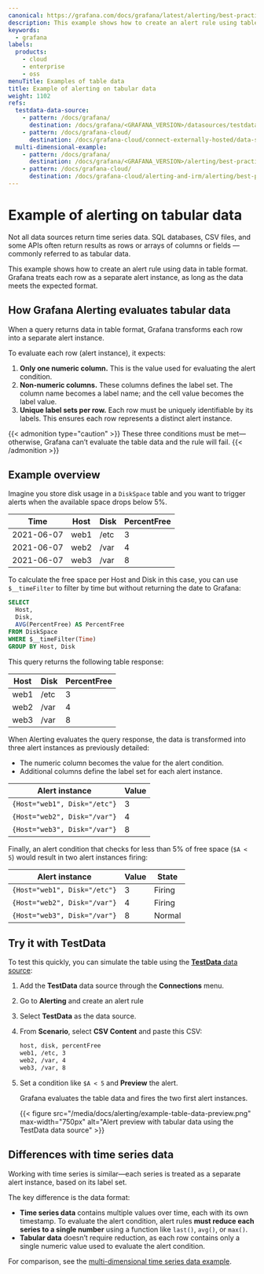 ```yaml
---
canonical: https://grafana.com/docs/grafana/latest/alerting/best-practices/table-data
description: This example shows how to create an alert rule using table data.
keywords:
  - grafana
labels:
  products:
    - cloud
    - enterprise
    - oss
menuTitle: Examples of table data
title: Example of alerting on tabular data
weight: 1102
refs:
  testdata-data-source:
    - pattern: /docs/grafana/
      destination: /docs/grafana/<GRAFANA_VERSION>/datasources/testdata/
    - pattern: /docs/grafana-cloud/
      destination: /docs/grafana-cloud/connect-externally-hosted/data-sources/testdata/
  multi-dimensional-example:
    - pattern: /docs/grafana/
      destination: /docs/grafana/<GRAFANA_VERSION>/alerting/best-practices/multi-dimensional-alerts/
    - pattern: /docs/grafana-cloud/
      destination: /docs/grafana-cloud/alerting-and-irm/alerting/best-practices/multi-dimensional-alerts/
---
```


# Example of alerting on tabular data

Not all data sources return time series data. SQL databases, CSV files, and some APIs often return results as rows or arrays of columns or fields — commonly referred to as tabular data.

This example shows how to create an alert rule using data in table format. Grafana treats each row as a separate alert instance, as long as the data meets the expected format.

## How Grafana Alerting evaluates tabular data

When a query returns data in table format, Grafana transforms each row into a separate alert instance.

To evaluate each row (alert instance), it expects:

1. **Only one numeric column.** This is the value used for evaluating the alert condition.
1. **Non-numeric columns.** These columns defines the label set. The column name becomes a label name; and the cell value becomes the label value.
1. **Unique label sets per row.** Each row must be uniquely identifiable by its labels. This ensures each row represents a distinct alert instance.

{{< admonition type="caution" >}}
These three conditions must be met—otherwise, Grafana can’t evaluate the table data and the rule will fail.
{{< /admonition >}}

## Example overview

Imagine you store disk usage in a `DiskSpace` table and you want to trigger alerts when the available space drops below 5%.

| Time       | Host | Disk | PercentFree |
| ---------- | ---- | ---- | ----------- |
| 2021-06-07 | web1 | /etc | 3           |
| 2021-06-07 | web2 | /var | 4           |
| 2021-06-07 | web3 | /var | 8           |

To calculate the free space per Host and Disk in this case, you can use `$__timeFilter` to filter by time but without returning the date to Grafana:

```sql
SELECT
  Host,
  Disk,
  AVG(PercentFree) AS PercentFree
FROM DiskSpace
WHERE $__timeFilter(Time)
GROUP BY Host, Disk
```

This query returns the following table response:

| Host | Disk | PercentFree |
| ---- | ---- | ----------- |
| web1 | /etc | 3           |
| web2 | /var | 4           |
| web3 | /var | 8           |

When Alerting evaluates the query response, the data is transformed into three alert instances as previously detailed:

- The numeric column becomes the value for the alert condition.
- Additional columns define the label set for each alert instance.

| Alert instance               | Value |
| ---------------------------- | ----- |
| `{Host="web1", Disk="/etc"}` | 3     |
| `{Host="web2", Disk="/var"}` | 4     |
| `{Host="web3", Disk="/var"}` | 8     |

Finally, an alert condition that checks for less than 5% of free space (`$A < 5`) would result in two alert instances firing:

| Alert instance               | Value | State  |
| ---------------------------- | ----- | ------ |
| `{Host="web1", Disk="/etc"}` | 3     | Firing |
| `{Host="web2", Disk="/var"}` | 4     | Firing |
| `{Host="web3", Disk="/var"}` | 8     | Normal |

## Try it with TestData

To test this quickly, you can simulate the table using the [**TestData** data source](ref:testdata-data-source):

1. Add the **TestData** data source through the **Connections** menu.
1. Go to **Alerting** and create an alert rule
1. Select **TestData** as the data source.
1. From **Scenario**, select **CSV Content** and paste this CSV:

   ```bash
   host, disk, percentFree
   web1, /etc, 3
   web2, /var, 4
   web3, /var, 8
   ```

1. Set a condition like `$A < 5` and **Preview** the alert.

   Grafana evaluates the table data and fires the two first alert instances.

   {{< figure src="/media/docs/alerting/example-table-data-preview.png" max-width="750px" alt="Alert preview with tabular data using the TestData data source" >}}

## **Differences with time series data**

Working with time series is similar—each series is treated as a separate alert instance, based on its label set.

The key difference is the data format:

- **Time series data** contains multiple values over time, each with its own timestamp.
  To evaluate the alert condition, alert rules **must reduce each series to a single number** using a function like `last()`, `avg()`, or `max()`.
- **Tabular data** doesn’t require reduction, as each row contains only a single numeric value used to evaluate the alert condition.

For comparison, see the [multi-dimensional time series data example](ref:multi-dimensional-example).
